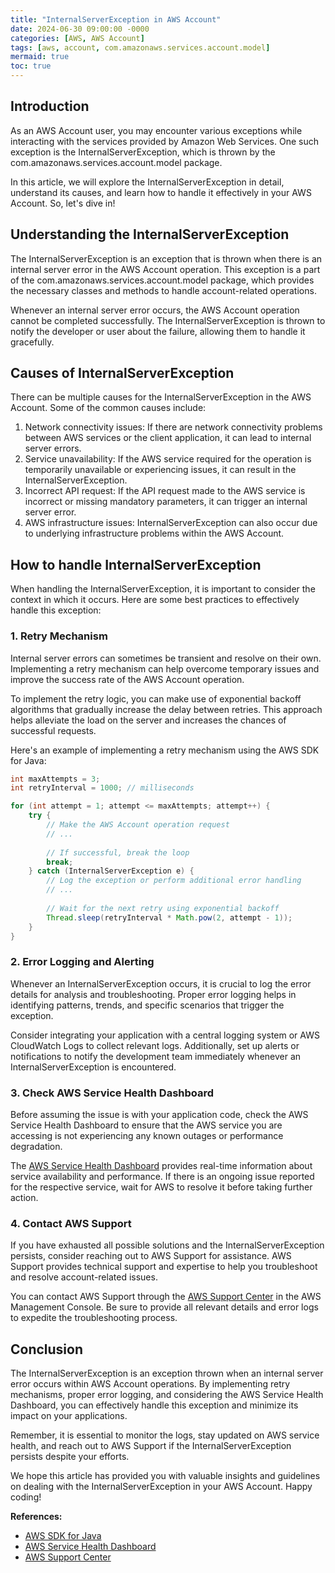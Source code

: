 ```yaml
---
title: "InternalServerException in AWS Account"
date: 2024-06-30 09:00:00 -0000
categories: [AWS, AWS Account]
tags: [aws, account, com.amazonaws.services.account.model]
mermaid: true
toc: true
---
```



## Introduction

As an AWS Account user, you may encounter various exceptions while interacting with the services provided by Amazon Web Services. One such exception is the InternalServerException, which is thrown by the com.amazonaws.services.account.model package.

In this article, we will explore the InternalServerException in detail, understand its causes, and learn how to handle it effectively in your AWS Account. So, let's dive in!

## Understanding the InternalServerException

The InternalServerException is an exception that is thrown when there is an internal server error in the AWS Account operation. This exception is a part of the com.amazonaws.services.account.model package, which provides the necessary classes and methods to handle account-related operations.

Whenever an internal server error occurs, the AWS Account operation cannot be completed successfully. The InternalServerException is thrown to notify the developer or user about the failure, allowing them to handle it gracefully.

## Causes of InternalServerException

There can be multiple causes for the InternalServerException in the AWS Account. Some of the common causes include:

1. Network connectivity issues: If there are network connectivity problems between AWS services or the client application, it can lead to internal server errors.
2. Service unavailability: If the AWS service required for the operation is temporarily unavailable or experiencing issues, it can result in the InternalServerException.
3. Incorrect API request: If the API request made to the AWS service is incorrect or missing mandatory parameters, it can trigger an internal server error.
4. AWS infrastructure issues: InternalServerException can also occur due to underlying infrastructure problems within the AWS Account.

## How to handle InternalServerException

When handling the InternalServerException, it is important to consider the context in which it occurs. Here are some best practices to effectively handle this exception:

### 1. Retry Mechanism

Internal server errors can sometimes be transient and resolve on their own. Implementing a retry mechanism can help overcome temporary issues and improve the success rate of the AWS Account operation.

To implement the retry logic, you can make use of exponential backoff algorithms that gradually increase the delay between retries. This approach helps alleviate the load on the server and increases the chances of successful requests.

Here's an example of implementing a retry mechanism using the AWS SDK for Java:

```java
int maxAttempts = 3;
int retryInterval = 1000; // milliseconds

for (int attempt = 1; attempt <= maxAttempts; attempt++) {
    try {
        // Make the AWS Account operation request
        // ...
        
        // If successful, break the loop
        break;
    } catch (InternalServerException e) {
        // Log the exception or perform additional error handling
        // ...
        
        // Wait for the next retry using exponential backoff
        Thread.sleep(retryInterval * Math.pow(2, attempt - 1));
    }
}
```

### 2. Error Logging and Alerting

Whenever an InternalServerException occurs, it is crucial to log the error details for analysis and troubleshooting. Proper error logging helps in identifying patterns, trends, and specific scenarios that trigger the exception.

Consider integrating your application with a central logging system or AWS CloudWatch Logs to collect relevant logs. Additionally, set up alerts or notifications to notify the development team immediately whenever an InternalServerException is encountered.

### 3. Check AWS Service Health Dashboard

Before assuming the issue is with your application code, check the AWS Service Health Dashboard to ensure that the AWS service you are accessing is not experiencing any known outages or performance degradation.

The [AWS Service Health Dashboard](https://status.aws.amazon.com/) provides real-time information about service availability and performance. If there is an ongoing issue reported for the respective service, wait for AWS to resolve it before taking further action.

### 4. Contact AWS Support

If you have exhausted all possible solutions and the InternalServerException persists, consider reaching out to AWS Support for assistance. AWS Support provides technical support and expertise to help you troubleshoot and resolve account-related issues.

You can contact AWS Support through the [AWS Support Center](https://console.aws.amazon.com/support/home) in the AWS Management Console. Be sure to provide all relevant details and error logs to expedite the troubleshooting process.

## Conclusion

The InternalServerException is an exception thrown when an internal server error occurs within AWS Account operations. By implementing retry mechanisms, proper error logging, and considering the AWS Service Health Dashboard, you can effectively handle this exception and minimize its impact on your applications.

Remember, it is essential to monitor the logs, stay updated on AWS service health, and reach out to AWS Support if the InternalServerException persists despite your efforts.

We hope this article has provided you with valuable insights and guidelines on dealing with the InternalServerException in your AWS Account. Happy coding!

**References:**
- [AWS SDK for Java](https://aws.amazon.com/sdk-for-java/)
- [AWS Service Health Dashboard](https://status.aws.amazon.com/)
- [AWS Support Center](https://console.aws.amazon.com/support/home)